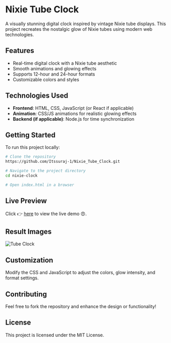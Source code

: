 # Nixie Tube Clock      
    
A visually stunning digital clock inspired by vintage Nixie tube displays. This project recreates the nostalgic glow of Nixie tubes using modern web technologies.   

## Features

- Real-time digital clock with a Nixie tube aesthetic      
- Smooth animations and glowing effects 
- Supports 12-hour and 24-hour formats  
- Customizable colors and styles
    
## Technologies Used
  
- **Frontend**: HTML, CSS, JavaScript (or React if applicable)
- **Animation**: CSS/JS animations for realistic glowing effects
- **Backend (if applicable)**: Node.js for time synchronization

## Getting Started

To run this project locally:

```sh
# Clone the repository
https://github.com/Itssuraj-1/Nixie_Tube_Clock.git

# Navigate to the project directory
cd nixie-clock

# Open index.html in a browser
```


## Live Preview
Click 👉 [here](https://naveen-kumawat.github.io/Tube-Clock/) to view the live demo 😍.

## Result Images 
![Tube Clock ](https://github.com/naveen-kumawat/Tube-Clock/assets/63699592/36424126-f06f-4053-9353-c727fafaf89f)

## Customization

Modify the CSS and JavaScript to adjust the colors, glow intensity, and format settings.

## Contributing

Feel free to fork the repository and enhance the design or functionality!

## License

This project is licensed under the MIT License.


